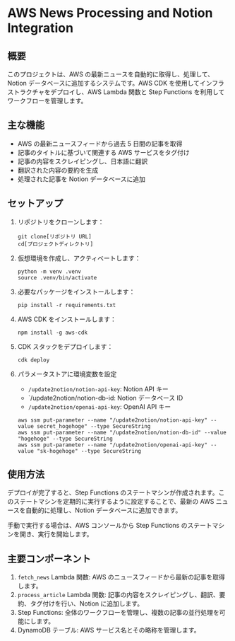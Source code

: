 # AWS News Processing and Notion Integration

## 概要

このプロジェクトは、AWS の最新ニュースを自動的に取得し、処理して、Notion データベースに追加するシステムです。AWS CDK を使用してインフラストラクチャをデプロイし、AWS Lambda 関数と Step Functions を利用してワークフローを管理します。

## 主な機能

- AWS の最新ニュースフィードから過去 5 日間の記事を取得
- 記事のタイトルに基づいて関連する AWS サービスをタグ付け
- 記事の内容をスクレイピングし、日本語に翻訳
- 翻訳された内容の要約を生成
- 処理された記事を Notion データベースに追加

## セットアップ

1. リポジトリをクローンします：

   ```
   git clone[リポジトリ URL]
   cd[プロジェクトディレクトリ]
   ```

2. 仮想環境を作成し、アクティベートします：

   ```
   python -m venv .venv
   source .venv/bin/activate
   ```

3. 必要なパッケージをインストールします：

   ```
   pip install -r requirements.txt
   ```

4. AWS CDK をインストールします：

   ```
   npm install -g aws-cdk
   ```

5. CDK スタックをデプロイします：

   ```
   cdk deploy
   ```

6. パラメータストアに環境変数を設定
    - `/update2notion/notion-api-key`: Notion API キー
    - `/update2notion/notion-db-id: Notion データベース ID
    - `/update2notion/openai-api-key`: OpenAI API キー
   ```
   aws ssm put-parameter --name "/update2notion/notion-api-key" --value secret_hogehoge" --type SecureString
   aws ssm put-parameter --name "/update2notion/notion-db-id" --value "hogehoge" --type SecureString
   aws ssm put-parameter --name "/update2notion/openai-api-key" --value "sk-hogehoge" --type SecureString
   ```

## 使用方法

デプロイが完了すると、Step Functions のステートマシンが作成されます。このステートマシンを定期的に実行するように設定することで、最新の AWS ニュースを自動的に処理し、Notion データベースに追加できます。

手動で実行する場合は、AWS コンソールから Step Functions のステートマシンを開き、実行を開始します。

## 主要コンポーネント

1. `fetch_news` Lambda 関数: AWS のニュースフィードから最新の記事を取得します。
2. `process_article` Lambda 関数: 記事の内容をスクレイピングし、翻訳、要約、タグ付けを行い、Notion に追加します。
3. Step Functions: 全体のワークフローを管理し、複数の記事の並行処理を可能にします。
4. DynamoDB テーブル: AWS サービス名とその略称を管理します。
